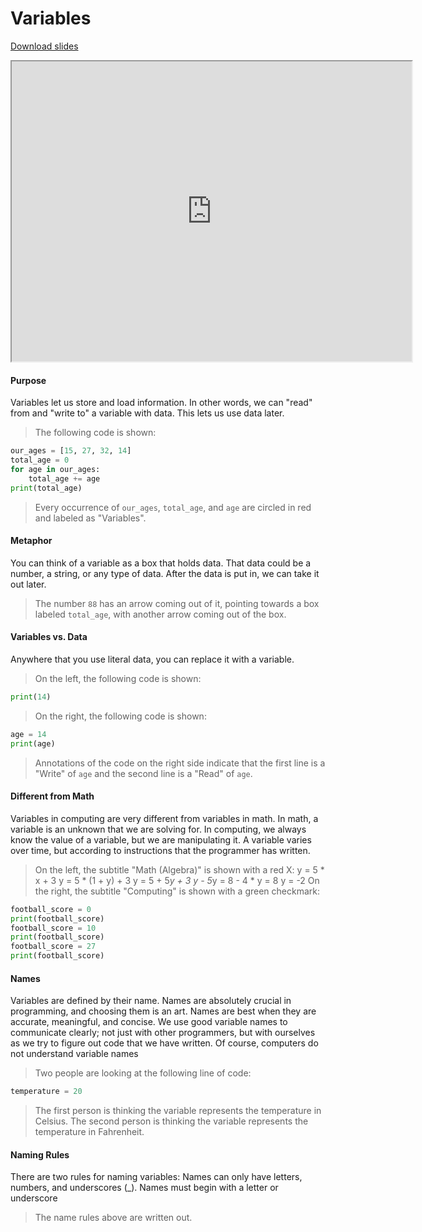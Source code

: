 # Variables

[Download slides](Variables.pdf)


<iframe style="width: 640px; height: 480px;" width="300" height="150" allowfullscreen="allowfullscreen" webkitallowfullscreen="webkitallowfullscreen" mozallowfullscreen="mozallowfullscreen"
title="Introduction.pdf"
src="https://www.youtube.com/embed/X92iyr6WNEA?feature=oembed&amp;rel=0" ></iframe>


#### Purpose

Variables let us store and load information.
In other words, we can "read" from and "write to" a variable with data.
This lets us use data later.

> The following code is shown:
```python
our_ages = [15, 27, 32, 14]
total_age = 0
for age in our_ages:
    total_age += age
print(total_age)
```
> Every occurrence of `our_ages`, `total_age`, and `age` are circled in red and labeled as "Variables".

#### Metaphor

You can think of a variable as a box that holds data.
That data could be a number, a string, or any type of data.
After the data is put in, we can take it out later.

> The number `88` has an arrow coming out of it, pointing towards a box labeled `total_age`, with another arrow coming out of the box.

#### Variables vs. Data

Anywhere that you use literal data, you can replace it with a variable.

> On the left, the following code is shown:
```python
print(14)
```

> On the right, the following code is shown:
```python
age = 14
print(age)
```

> Annotations of the code on the right side indicate that the first line is a "Write" of `age` and the second line is a "Read" of `age`.

#### Different from Math

Variables in computing are very different from variables in math.
In math, a variable is an unknown that we are solving for.
In computing, we always know the value of a variable, but we are manipulating it.
A variable varies over time, but according to instructions that the programmer has written.

> On the left, the subtitle "Math (Algebra)" is shown with a red X:
    y = 5 * x + 3
    y = 5 * (1 + y) + 3
    y = 5 + 5*y + 3
    y - 5*y = 8
    - 4 * y = 8
    y = -2
> On the right, the subtitle "Computing" is shown with a green checkmark:
```python
football_score = 0
print(football_score)
football_score = 10
print(football_score)
football_score = 27
print(football_score)
```

#### Names

Variables are defined by their name.
Names are absolutely crucial in programming, and choosing them is an art.
Names are best when they are accurate, meaningful, and concise.
We use good variable names to communicate clearly; not just with other programmers, but with ourselves as we try to figure out code that we have written.
Of course, computers do not understand variable names

> Two people are looking at the following line of code:
```python
temperature = 20
```
> The first person is thinking the variable represents the temperature in Celsius. The second person is thinking the variable represents the temperature in Fahrenheit.

#### Naming Rules

There are two rules for naming variables:
Names can only have letters, numbers, and underscores (_).
Names must begin with a letter or underscore

> The name rules above are written out.
